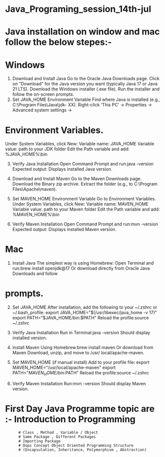 # Java_Programing_session_14th-jul
# Java installation on window and mac follow the below stepes:-
# Windows
1. Download and Install Java
   Go to the Oracle Java Downloads page.
   Click on "Download" for the Java version you want (typically Java
   17 or Java 21 LTS).
   Download the Windows installer (.exe file).
   Run the installer and follow the on-screen prompts.
2. Set JAVA_HOME Environment Variable
   Find where Java is installed (e.g., C:\\Program Files\\Java\\jdk-
   XX).
   Right-click ‘This PC’ → Properties → Advanced system settings →
# Environment Variables.
   Under System Variables, click New:
   Variable name: JAVA_HOME
   Variable value: path to your JDK folder
   Edit the Path variable and add: %JAVA_HOME%\\bin

3. Verify Java Installation
   Open Command Prompt and run:java -version
   Expected output: Displays installed Java version.

4. Download and Install Maven
   Go to the Maven Downloads page.
   Download the Binary zip archive.
   Extract the folder (e.g., to C:\\Program Files\\Apache\\maven).

5. Set MAVEN_HOME Environment Variable
   Go to Environment Variables.
   Under System Variables, click New:
   Variable name: MAVEN_HOME
   Variable value: path to your Maven folder
   Edit the Path variable and add: %MAVEN_HOME%\\bin

6. Verify Maven Installation
   Open Command Prompt and run:mvn -version
   Expected output: Displays installed Maven version.

# Mac
1. Install Java
   The simplest way is using Homebrew:
   Open Terminal and run:brew install openjdk@17
   Or download directly from Oracle Java Downloads and follow
# prompts.
2. Set JAVA_HOME
   After installation, add the following to your ~/.zshrc or
~/.bash_profile:
   export JAVA_HOME="$(/usr/libexec/java_home -v 17)" export
   PATH="$JAVA_HOME/bin:$PATH"
   Reload the profile:source ~/.zshrc
3. Verify Java Installation
   Run in Terminal:java -version
   Should display installed version.

4. Install Maven
   Using Homebrew:brew install maven
   Or download from Maven Download, unzip, and move to /usr/
   local/apache-maven.

5. Set MAVEN_HOME (if manual install)
   Add to your profile file:
   export MAVEN_HOME="/usr/local/apache-maven" export
   PATH="$MAVEN_HOME/bin:$PATH"
   Reload the profile:source ~/.zshrc

6. Verify Maven Installation
   Run:mvn -version
   Should display Maven version.

# First Day Java Programme topic are :- Introduction to Programming
          # Class , Method , Variable / Object
          # Same Package , Different Packages
          # Importing Package
          # Oops Concept Object Oriented Programming Structure
          # (Encapsulation, Inheritance, Polymorphism , Abstraction)
